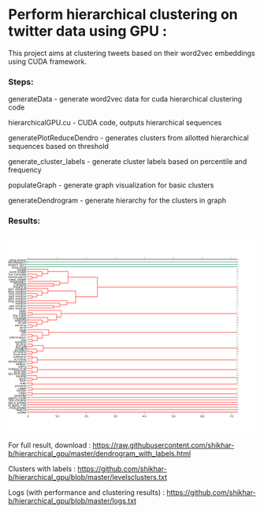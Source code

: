 <h1>Perform hierarchical clustering on twitter data using GPU :</h1>

This project aims at clustering tweets based on their word2vec embeddings using CUDA framework.


<h3>Steps:</h3> 

generateData - generate word2vec data for cuda hierarchical clustering code

hierarchicalGPU.cu - CUDA code, outputs hierarchical sequences

generatePlotReduceDendro - generates clusters from allotted hierarchical sequences based on threshold

generate_cluster_labels - generate cluster labels based on percentile and frequency

populateGraph - generate graph visualization for basic clusters

generateDendrogram - generate hierarchy for the clusters in graph




<h3>Results:</h3>

![alt text](https://github.com/SB299792458/hierarchical_gpu/blob/master/newplot.png?raw=true)

For full result, download : https://raw.githubusercontent.com/shikhar-b/hierarchical_gpu/master/dendrogram_with_labels.html

Clusters with labels : https://github.com/shikhar-b/hierarchical_gpu/blob/master/levelsclusters.txt

Logs (with performance and clustering results) : https://github.com/shikhar-b/hierarchical_gpu/blob/master/logs.txt
